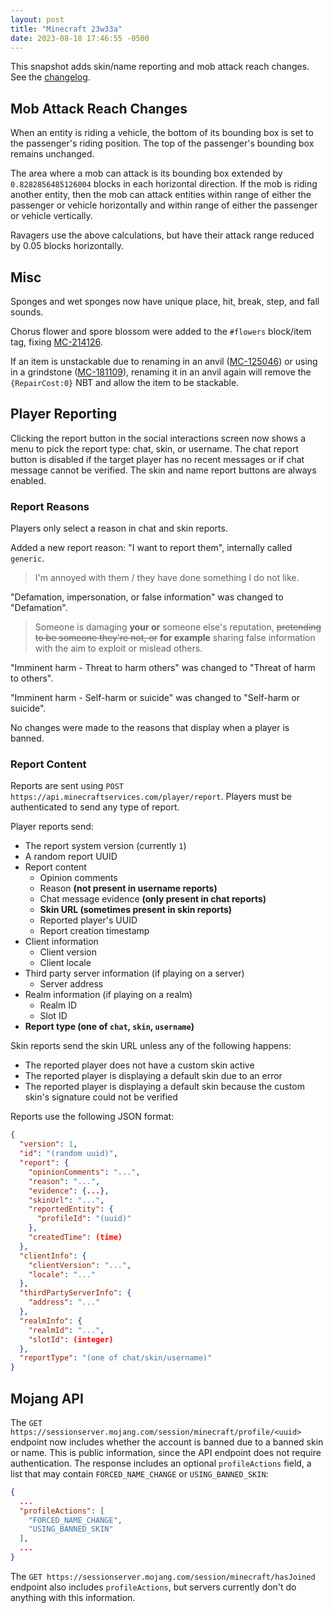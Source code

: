 ```yaml
---
layout: post
title: "Minecraft 23w33a"
date: 2023-08-18 17:46:55 -0500
---
```


This snapshot adds skin/name reporting and mob attack reach changes. See the [changelog](https://www.minecraft.net/en-us/article/minecraft-snapshot-23w33a).

## Mob Attack Reach Changes

When an entity is riding a vehicle, the bottom of its bounding box is set to the passenger's riding position. The top of the passenger's bounding box remains unchanged.

The area where a mob can attack is its bounding box extended by `0.8282856485126004` blocks in each horizontal direction. If the mob is riding another entity, then the mob can attack entities within range of either the passenger or vehicle horizontally and within range of either the passenger or vehicle vertically.

Ravagers use the above calculations, but have their attack range reduced by 0.05 blocks horizontally.

## Misc

Sponges and wet sponges now have unique place, hit, break, step, and fall sounds.

Chorus flower and spore blossom were added to the `#flowers` block/item tag, fixing [MC-214126](https://bugs.mojang.com/browse/MC-214126).

If an item is unstackable due to renaming in an anvil ([MC-125046](https://bugs.mojang.com/browse/MC-125046)) or using in a grindstone ([MC-181109](https://bugs.mojang.com/browse/MC-181109)), renaming it in an anvil again will remove the `{RepairCost:0}` NBT and allow the item to be stackable.

## Player Reporting

Clicking the report button in the social interactions screen now shows a menu to pick the report type: chat, skin, or username. The chat report button is disabled if the target player has no recent messages or if chat message cannot be verified. The skin and name report buttons are always enabled.

### Report Reasons

Players only select a reason in chat and skin reports.

Added a new report reason: "I want to report them", internally called `generic`.
> I'm annoyed with them / they have done something I do not like.

"Defamation, impersonation, or false information" was changed to "Defamation".
> Someone is damaging **your or** someone else's reputation, ~~pretending to be someone they're not, or~~ **for example** sharing false information with the aim to exploit or mislead others.

"Imminent harm - Threat to harm others" was changed to "Threat of harm to others".

"Imminent harm - Self-harm or suicide" was changed to "Self-harm or suicide".

No changes were made to the reasons that display when a player is banned.

### Report Content

Reports are sent using `POST https://api.minecraftservices.com/player/report`. Players must be authenticated to send any type of report.

Player reports send:

- The report system version (currently `1`)
- A random report UUID
- Report content
	- Opinion comments
	- Reason **(not present in username reports)**
	- Chat message evidence **(only present in chat reports)**
	- **Skin URL (sometimes present in skin reports)**
	- Reported player's UUID
	- Report creation timestamp
- Client information
	- Client version
	- Client locale
- Third party server information (if playing on a server)
	- Server address
- Realm information (if playing on a realm)
	- Realm ID
	- Slot ID
- **Report type (one of `chat`, `skin`, `username`)**

Skin reports send the skin URL unless any of the following happens:
- The reported player does not have a custom skin active
- The reported player is displaying a default skin due to an error
- The reported player is displaying a default skin because the custom skin's signature could not be verified

Reports use the following JSON format:

```json
{
  "version": 1,
  "id": "(random uuid)",
  "report": {
    "opinionComments": "...",
    "reason": "...",
    "evidence": {...},
    "skinUrl": "...",
    "reportedEntity": {
      "profileId": "(uuid)"
    },
    "createdTime": (time)
  },
  "clientInfo": {
    "clientVersion": "...",
    "locale": "..."
  },
  "thirdPartyServerInfo": {
    "address": "..."
  },
  "realmInfo": {
    "realmId": "...",
    "slotId": (integer)
  },
  "reportType": "(one of chat/skin/username)"
}
```

## Mojang API

The `GET https://sessionserver.mojang.com/session/minecraft/profile/<uuid>` endpoint now includes whether the account is banned due to a banned skin or name. This is public information, since the API endpoint does not require authentication. The response includes an optional `profileActions` field, a list that may contain `FORCED_NAME_CHANGE` or `USING_BANNED_SKIN`:

```json
{
  ...
  "profileActions": [
    "FORCED_NAME_CHANGE",
    "USING_BANNED_SKIN"
  ],
  ...
}
```

The `GET https://sessionserver.mojang.com/session/minecraft/hasJoined` endpoint also includes `profileActions`, but servers currently don't do anything with this information.

